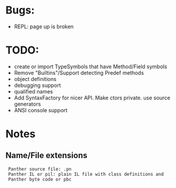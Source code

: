 # Bugs:
- REPL: page up is broken 

# TODO:
- create or import TypeSymbols that have Method/Field symbols
- Remove "Builtins"/Support detecting Predef methods
- object definitions
- debugging support
- qualified names
- Add SyntaxFactory for nicer API. Make ctors private. use source generators
- ANSI console support

# Notes

## Name/File extensions

     Panther source file: .pn
     Panther IL or pil: plain IL file with class definitions and
     Panther byte code or pbc
